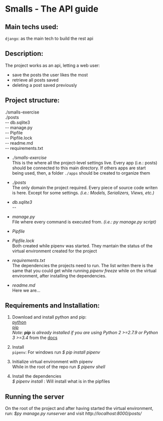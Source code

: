 # Smalls - The API guide


## Main techs used:
`django`: as the main tech to build the rest api


## Description:
The project works as an api, letting a web user:
- save the posts the user likes the most 
- retrieve all posts saved
- deleting a post saved previously 


## Project structure:
  ./smalls-exercise\
  ./posts\
  -- db.sqlite3\
  -- manage.py\
  -- Pipfile\
  -- Pipfile.lock\
  -- readme.md\
  -- requirements.txt

- *./smalls-exercise*\
This is the where all the project-level settings live.
Every app (i.e.: posts) should be connected to this main directory.
If others apps are start being used, then, a folder `./apps` should be created to organize them 

- *./posts*\
The only domain the project required.
Every piece of source code writen is here. Except for some settings. *(i.e.: Models, Serializers, Views, etc.)*

- *db.sqlite3*\
--

- *manage.py*\
File where every command is executed from. *(i.e.: py manage.py script)*

- *Pipfile*
- *Pipfile.lock*\
Both created while pipenv was started. They mantain the status of the virtual environment created for the project

- *requirements.txt*\
The dependencies the projects need to run. The list writen there is the same that you could get while running *pipenv freeze* while on the virtual environment, after installing the dependencies.

- *readme.md*\
Here we are...


## Requirements and Installation:

1) Download and install python and pip:\
[python](https://www.python.org/downloads/)\
[pip](https://pip.pypa.io/en/stable/installing/)\
*Note: **pip** is already installed if you are using Python 2 >=2.7.9 or Python 3 >=3.4* from the [docs](https://pip.pypa.io/en/stable/installing/) 

2) Install\
`pipenv`: For windows run *$ pip install pipenv*

3) Initialize virtual environment with pipenv\
While in the root of the repo run *$ pipenv shell*

4) Install the dependencies\
*$ pipenv install* : Will install what is in the pipfiles


## Running the server

On the root of the project and after having started the virtual environment, run: *$py manage.py runserver* and visit *http://localhost:8000/posts/*
